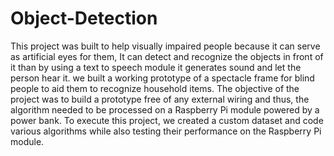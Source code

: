 # Object-Detection

This project was built to help visually impaired people because it can serve as artificial eyes for them, It can detect and recognize the objects in front of it than by using a text to speech module it generates sound and let the person hear it.   we built a working prototype of a spectacle frame for blind people to aid them to recognize household items. The objective of the project was to build a prototype free of any external wiring and thus, the algorithm needed to be processed on a Raspberry Pi module powered by a power bank. To execute this project, we created a custom dataset and code various algorithms while also testing their performance on the Raspberry Pi module. 

